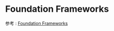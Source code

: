 # Foundation Frameworks

参考 : [Foundation Frameworks](https://developer.apple.com/library/mac/#documentation/Cocoa/Reference/Foundation/ObjC_classic/_index.html)
